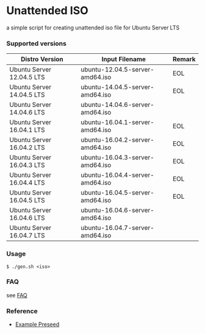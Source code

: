 # Unattended ISO

a simple script for creating unattended iso file for Ubuntu Server LTS


### Supported versions

| Distro Version            | Input Filename                  | Remark   |
|---------------------------|---------------------------------|----------|
| Ubuntu Server 12.04.5 LTS | ubuntu-12.04.5-server-amd64.iso | EOL      |
| Ubuntu Server 14.04.5 LTS | ubuntu-14.04.5-server-amd64.iso | EOL      |
| Ubuntu Server 14.04.6 LTS | ubuntu-14.04.6-server-amd64.iso |          |
| Ubuntu Server 16.04.1 LTS | ubuntu-16.04.1-server-amd64.iso | EOL      |
| Ubuntu Server 16.04.2 LTS | ubuntu-16.04.2-server-amd64.iso | EOL      |
| Ubuntu Server 16.04.3 LTS | ubuntu-16.04.3-server-amd64.iso | EOL      |
| Ubuntu Server 16.04.4 LTS | ubuntu-16.04.4-server-amd64.iso | EOL      |
| Ubuntu Server 16.04.5 LTS | ubuntu-16.04.5-server-amd64.iso | EOL      |
| Ubuntu Server 16.04.6 LTS | ubuntu-16.04.6-server-amd64.iso |          |
| Ubuntu Server 16.04.7 LTS | ubuntu-16.04.7-server-amd64.iso |          |

### Usage

    $ ./gen.sh <iso>


### FAQ

see [FAQ](FAQ.md)


### Reference

* [Example Preseed](https://help.ubuntu.com/lts/installation-guide/example-preseed.txt)

